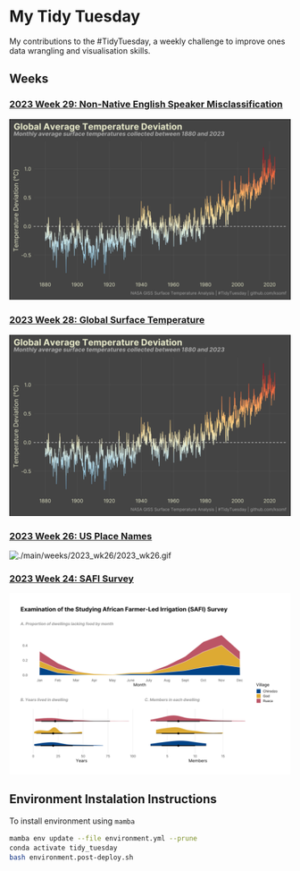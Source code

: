 # My Tidy Tuesday

My contributions to the #TidyTuesday, a weekly challenge to improve ones data wrangling and visualisation skills.

## Weeks

### [2023 Week 29: Non-Native English Speaker Misclassification](https://github.com/ksomf/tidy_tuesday/tree/main/weeks/2023_wk28)

![./main/weeks/2023_wk28/2023_wk28.png](https://raw.githubusercontent.com/ksomf/tidy_tuesday/main/weeks/2023_wk28/2023_wk28.png)

### [2023 Week 28: Global Surface Temperature](https://github.com/ksomf/tidy_tuesday/tree/main/weeks/2023_wk28)

![./main/weeks/2023_wk28/2023_wk28.png](https://raw.githubusercontent.com/ksomf/tidy_tuesday/main/weeks/2023_wk28/2023_wk28.png)

### [2023 Week 26: US Place Names](https://github.com/ksomf/tidy_tuesday/tree/main/weeks/2023_wk26)

![./main/weeks/2023_wk26/2023_wk26.gif](https://raw.githubusercontent.com/ksomf/tidy_tuesday/main/weeks/2023_wk26/2023_wk26.gif)

### [2023 Week 24: SAFI Survey](https://github.com/ksomf/tidy_tuesday/tree/main/weeks/2023_wk24)

![./main/weeks/2023_wk24/2023_wk24.svg](https://raw.githubusercontent.com/ksomf/tidy_tuesday/main/weeks/2023_wk24/2023_wk24.svg)

## Environment Instalation Instructions

To install environment using `mamba`
``` bash
mamba env update --file environment.yml --prune
conda activate tidy_tuesday
bash environment.post-deploy.sh
```
